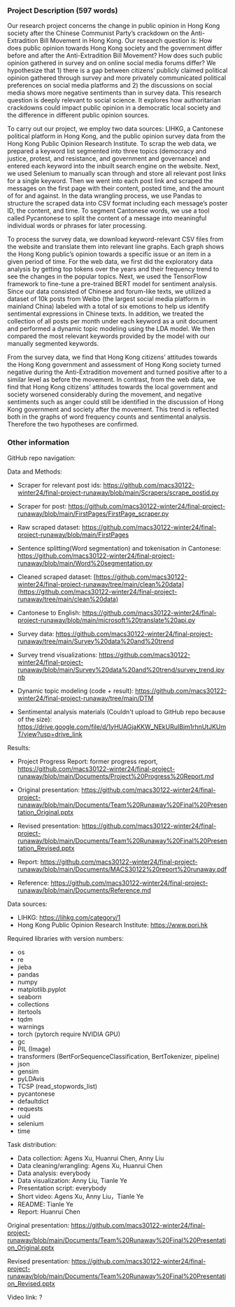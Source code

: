 ### Project Description (597 words)
Our research project concerns the change in public opinion in Hong Kong society after the Chinese Communist Party’s crackdown on the Anti-Extradition Bill Movement in Hong Kong. Our research question is: How does public opinion towards Hong Kong society and the government differ before and after the Anti-Extradition Bill Movement? How does such public opinion gathered in survey and on online social media forums differ? We hypothesize that 1) there is a gap between citizens’ publicly claimed political opinion gathered through survey and more privately communicated political preferences on social media platforms and 2) the discussions on social media shows more negative sentiments than in survey data. This research question is deeply relevant to social science. It explores how authoritarian crackdowns could impact public opinion in a democratic local society and the difference in different public opinion sources. 

To carry out our project, we employ two data sources: LIHKG, a Cantonese political platform in Hong Kong, and the public opinion survey data from the Hong Kong Public Opinion Research Institute. To scrap the web data, we prepared a keyword list segmented into three topics (democracy and justice, protest, and resistance, and government and governance) and entered each keyword into the inbuilt search engine on the website. Next, we used Selenium to manually scan through and store all relevant post links for a single keyword. Then we went into each post link and scraped the messages on the first page with their content, posted time, and the amount of for and against. In the data wrangling process, we use Pandas to structure the scraped data into CSV format including each message’s poster ID, the content, and time. To segment Cantonese words, we use a tool called Pycantonese to split the content of a message into meaningful individual words or phrases for later processing. 

To process the survey data, we download keyword-relevant CSV files from the website and translate them into relevant line graphs. Each graph shows the Hong Kong public’s opinion towards a specific issue or an item in a given period of time. For the web data, we first did the exploratory data analysis by getting top tokens over the years and their frequency trend to see the changes in the popular topics. Next, we used the TensorFlow framework to fine-tune a pre-trained BERT model for sentiment analysis. Since our data consisted of Chinese and forum-like texts, we utilized a dataset of 10k posts from Weibo (the largest social media platform in mainland China) labeled with a total of six emotions to help us identify sentimental expressions in Chinese texts. In addition, we treated the collection of all posts per month under each keyword as a unit document and performed a dynamic topic modeling using the LDA model. We then compared the most relevant keywords provided by the model with our manually segmented keywords.

From the survey data, we find that Hong Kong citizens’ attitudes towards the Hong Kong government and assessment of Hong Kong society turned negative during the Anti-Extradition movement and turned positive after to a similar level as before the movement. In contrast, from the web data, we find that Hong Kong citizens’ attitudes towards the local government and society worsened considerably during the movement, and negative sentiments such as anger could still be identified in the discussion of Hong Kong government and society after the movement. This trend is reflected both in the graphs of word frequency counts and sentimental analysis. Therefore the two hypotheses are confirmed.

### Other information
GitHub repo navigation: 

Data and Methods:

- Scraper for relevant post ids: https://github.com/macs30122-winter24/final-project-runaway/blob/main/Scrapers/scrape_postid.py

- Scraper for post: https://github.com/macs30122-winter24/final-project-runaway/blob/main/FirstPages/FirstPage_scraper.py

- Raw scraped dataset: https://github.com/macs30122-winter24/final-project-runaway/blob/main/FirstPages

- Sentence splitting(Word segmentation) and tokenisation in Cantonese: https://github.com/macs30122-winter24/final-project-runaway/blob/main/Word%20segmentation.py

- Cleaned scraped dataset: [https://github.com/macs30122-winter24/final-project-runaway/tree/main/clean%20data](https://github.com/macs30122-winter24/final-project-runaway/tree/main/clean%20data)

- Cantonese to English: https://github.com/macs30122-winter24/final-project-runaway/blob/main/microsoft%20translate%20api.py

- Survey data: https://github.com/macs30122-winter24/final-project-runaway/tree/main/Survey%20data%20and%20trend

- Survey trend visualizations: https://github.com/macs30122-winter24/final-project-runaway/blob/main/Survey%20data%20and%20trend/survey_trend.ipynb

- Dynamic topic modeling (code + result): https://github.com/macs30122-winter24/final-project-runaway/tree/main/DTM 

- Sentimental analysis materials (Couldn't upload to GitHub repo because of the size): https://drive.google.com/file/d/1yHUAGjaKKW_NEkURuIBjm1rhnUtJKUmT/view?usp=drive_link

Results:

- Project Progress Report: former progress report, https://github.com/macs30122-winter24/final-project-runaway/blob/main/Documents/Project%20Progress%20Report.md

- Original presentation: https://github.com/macs30122-winter24/final-project-runaway/blob/main/Documents/Team%20Runaway%20Final%20Presentation_Original.pptx

- Revised presentation: https://github.com/macs30122-winter24/final-project-runaway/blob/main/Documents/Team%20Runaway%20Final%20Presentation_Revised.pptx

- Report: https://github.com/macs30122-winter24/final-project-runaway/blob/main/Documents/MACS30122%20report%20runaway.pdf

- Reference: https://github.com/macs30122-winter24/final-project-runaway/blob/main/Documents/Reference.md

Data sources: <br/>
- LIHKG: https://lihkg.com/category/1 <br/>
- Hong Kong Public Opinion Research Institute: https://www.pori.hk<br/>

Required libraries with version numbers: <br/>
- os
- re
- jieba
- pandas
- numpy
- matplotlib.pyplot
- seaborn
- collections
- itertools
- tqdm
- warnings
- torch (pytorch require NVIDIA GPU)
- gc
- PIL (Image)
- transformers (BertForSequenceClassification, BertTokenizer, pipeline)
- json
- gensim
- pyLDAvis
- TCSP (read_stopwords_list)
- pycantonese
- defaultdict
- requests
- uuid
- selenium
- time

Task distribution:
- Data collection: Agens Xu, Huanrui Chen, Anny Liu
- Data cleaning/wrangling: Agens Xu, Huanrui Chen
- Data analysis: everybody
- Data visualization: Anny Liu, Tianle Ye
- Presentation script: everybody
- Short video: Agens Xu, Anny Liu，Tianle Ye
- README: Tianle Ye
- Report: Huanrui Chen

Original presentation:
https://github.com/macs30122-winter24/final-project-runaway/blob/main/Documents/Team%20Runaway%20Final%20Presentation_Original.pptx

Revised presentation:
https://github.com/macs30122-winter24/final-project-runaway/blob/main/Documents/Team%20Runaway%20Final%20Presentation_Revised.pptx

Video link: ?


